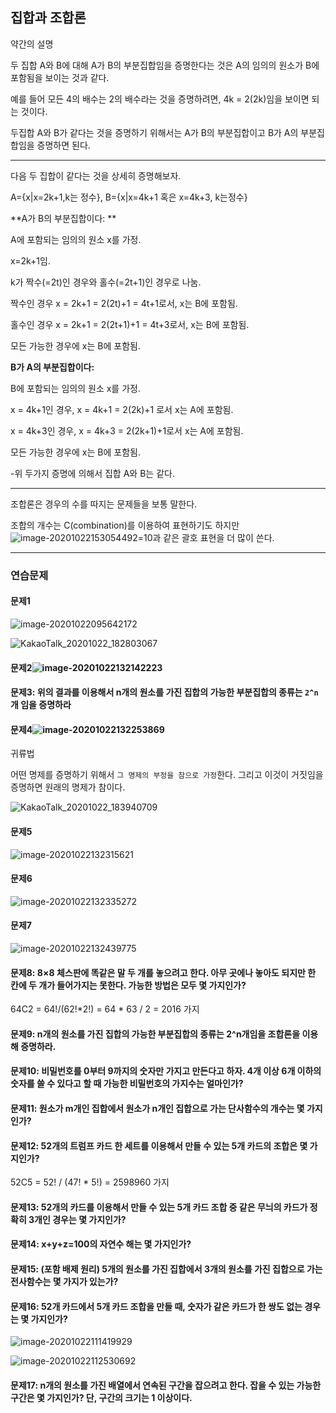 

## 집합과 조합론



약간의 설명

두 집합 A와 B에 대해 A가 B의 부분집합임을 증명한다는 것은 A의 임의의 원소가 B에 포함됨을 보이는 것과 같다.

예를 들어 모든 4의 배수는 2의 배수라는 것을 증명하려면, 4k = 2(2k)임을 보이면 되는 것이다.

두집합 A와 B가 같다는 것을 증명하기 위해서는 A가 B의 부분집합이고 B가 A의 부분집합임을 증명하면 된다.



----------



다음 두 집합이 같다는 것을 상세히 증명해보자.

A={x|x=2k+1,k는 정수}, B={x|x=4k+1 혹은 x=4k+3, k는정수}



**A가 B의 부분집합이다: **

A에 포함되는 임의의 원소 x를 가정. 

x=2k+1임. 

k가 짝수(=2t)인 경우와 홀수(=2t+1)인 경우로 나눔. 

짝수인 경우 x = 2k+1 = 2(2t)+1 = 4t+1로서, x는 B에 포함됨.

홀수인 경우 x = 2k+1 = 2(2t+1)+1 = 4t+3로서, x는 B에 포함됨.

모든 가능한 경우에 x는 B에 포함됨.



**B가 A의 부분집합이다:** 

B에 포함되는 임의의 원소 x를 가정.

x = 4k+1인 경우, x = 4k+1 = 2(2k)+1 로서 x는 A에 포함됨.

x = 4k+3인 경우, x = 4k+3 = 2(2k+1)+1로서 x는 A에 포함됨.

모든 가능한 경우에 x는 B에 포함됨.



-위 두가지 증명에 의해서 집합 A와 B는 같다.

-------------



조합론은 경우의 수를 따지는 문제들을 보통 말한다.

조합의 개수는 C(combination)를 이용하여 표현하기도 하지만 ![image-20201022153054492](images/image053.png)=10과 같은 괄호 표현을 더 많이 쓴다.



---------



### 연습문제

#### 문제1



![image-20201022095642172](images/image011.png)



![KakaoTalk_20201022_182803067](images/image054.png)



#### 문제2![image-20201022132142223](images/image026.png)



#### 문제3: 위의 결과를 이용해서 n개의 원소를 가진 집합의 가능한 부분집합의 종류는 `2^n`개 임을 증명하라



#### 문제4![image-20201022132253869](images/image028.png)

귀류법

어떤 명제를 증명하기 위해서 `그 명제의 부정을 참으로 가정`한다. 그리고 이것이 거짓임을 증명하면 원래의 명제가 참이다.

![KakaoTalk_20201022_183940709](images/image055.png)



#### 문제5

![image-20201022132315621](images/image029.png)



#### 문제6

![image-20201022132335272](images/image030.png)



#### 문제7

![image-20201022132439775](images/image031.png)



#### 문제8: 8×8 체스판에 똑같은 말 두 개를 놓으려고 한다. 아무 곳에나 놓아도 되지만 한 칸에 두 개가 들어가지는 못한다. 가능한 방법은 모두 몇 가지인가?

64C2 = 64!/(62!*2!) = 64 * 63 / 2 = 2016 가지



#### 문제9: n개의 원소를 가진 집합의 가능한 부분집합의 종류는 2^n개임을 조합론을 이용해 증명하라.



#### 문제10: 비밀번호를 0부터 9까지의 숫자만 가지고 만든다고 하자. 4개 이상 6개 이하의 숫자를 쓸 수 있다고 할 때 가능한 비밀번호의 가지수는 얼마인가?



#### 문제11: 원소가 m개인 집합에서 원소가 n개인 집합으로 가는 단사함수의 개수는 몇 가지인가?



#### 문제12: 52개의 트럼프 카드 한 세트를 이용해서 만들 수 있는 5개 카드의 조합은 몇 가지인가?

52C5 = 52! / (47! * 5!) = 2598960 가지



#### 문제13: 52개의 카드를 이용해서 만들 수 있는 5개 카드 조합 중 같은 무늬의 카드가 정확히 3개인 경우는 몇 가지인가?



#### 문제14: x+y+z=100의 자연수 해는 몇 가지인가?



#### 문제15: (포함 배제 원리) 5개의 원소를 가진 집합에서 3개의 원소를 가진 집합으로 가는 전사함수는 몇 가지가 있는가?



#### 문제16: 52개 카드에서 5개 카드 조합을 만들 때, 숫자가 같은 카드가 한 쌍도 없는 경우는 몇 가지인가?

![image-20201022111419929](images/image019.png)

![image-20201022112530692](images/image023.png)



#### 문제17: n개의 원소를 가진 배열에서 연속된 구간을 잡으려고 한다. 잡을 수 있는 가능한 구간은 몇 가지인가? 단, 구간의 크기는 1 이상이다.